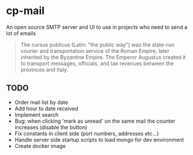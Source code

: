 # cp-mail
An open source SMTP server and UI to use in projects who need to send a lot of emails

> The cursus publicus (Latin: "the public way") was the state-run courier and transportation service of the Roman Empire, later inherited by the Byzantine Empire. The Emperor Augustus created it to transport messages, officials, and tax revenues between the provinces and Italy.

## TODO
- Order mail list by date
- Add hour to date received
- Implement search
- Bug: when clicking 'mark as unread' on the same mail the counter increases (disable the button)
- Fix constants in client side (port numbers, addresses etc...)
- Handle server side startup scripts to load mongo for dev environment
- Create docker image
